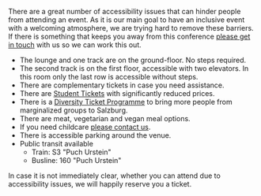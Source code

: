 There are a great number of accessibility issues that can hinder people from attending an event. As it is our main goal to have an inclusive event with a welcoming atmosphere, we are trying hard to remove these barriers. 
If there is something that keeps you away from this conference [please get in touch](mailto:contact@conc.at) with us so we can work this out.

- The lounge and one track are on the ground-floor. No steps required.
- The second track is on the first floor, accessible with two elevators. In this room only the last row is accessible without steps.
- There are complementary tickets in case you need assistance.
- There are [Student Tickets](#tickets) with significantly reduced prices.
- There is a [Diversity Ticket Programme](http://conc-at.tumblr.com/post/107499311229/diversity-tickets) to bring more people from marginalized groups to Salzburg.
- There are meat, vegetarian and vegan meal options.
- If you need childcare [please contact us](mailto:contact@conc.at).
- There is accessible parking around the venue.
- Public transit available
  - Train: S3 "Puch Urstein"
  - Busline: 160 "Puch Urstein"

In case it is not immediately clear, whether you can attend due to accessibility issues, we will happily reserve you a ticket. 
